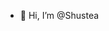 - 👋 Hi, I’m @Shustea


<!---
Shustea/Shustea is a ✨ special ✨ repository because its `README.md` (this file) appears on your GitHub profile.
You can click the Preview link to take a look at your changes.
--->

